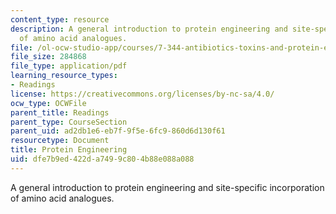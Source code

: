 ```yaml
---
content_type: resource
description: A general introduction to protein engineering and site-specific incorporation
  of amino acid analogues.
file: /ol-ocw-studio-app/courses/7-344-antibiotics-toxins-and-protein-engineering-spring-2007/dfe7b9ed422da7499c804b88e088a088_protein_engineer.pdf
file_size: 284868
file_type: application/pdf
learning_resource_types:
- Readings
license: https://creativecommons.org/licenses/by-nc-sa/4.0/
ocw_type: OCWFile
parent_title: Readings
parent_type: CourseSection
parent_uid: ad2db1e6-eb7f-9f5e-6fc9-860d6d130f61
resourcetype: Document
title: Protein Engineering
uid: dfe7b9ed-422d-a749-9c80-4b88e088a088
---
```

A general introduction to protein engineering and site-specific incorporation of amino acid analogues.